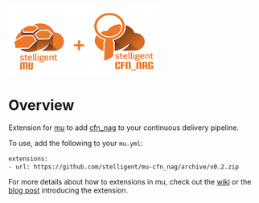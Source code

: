 ![mu-cfn_nag](logo-small.png)

# Overview

Extension for [mu](https://github.com/stelligent/mu) to add [cfn_nag](https://github.com/stelligent/cfn_nag) to your continuous delivery pipeline.

To use, add the following to your `mu.yml`:

```
extensions:
- url: https://github.com/stelligent/mu-cfn_nag/archive/v0.2.zip
```

For more details about how to extensions in mu, check out the [wiki](https://github.com/stelligent/mu/wiki/Custom-CloudFormation#extensions) or the [blog post](https://stelligent.com/2018/03/23/validating-aws-cloudformation-templates-with-cfn_nag-and-mu/) introducing the extension.
